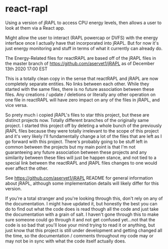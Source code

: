 # react-rapl
Using a version of jRAPL to access CPU energy levels, then allows a user to look at them via a React app.

Might allow the user to interact (RAPL powercap or DVFS) with the energy interface once I actually 
have that incorporated into jRAPL. But for now it's just energy monitoring and stuff in terms of what it currently can already do.

The Energy-Related files for reactRAPL are based off of the jRAPL files in the master branch of https://github.com/aservet1/jRAPL as of December 13th 2020 17:00 EST

This is a totally clean copy in the sense that reactRAPL and jRAPL are now completely separate entities. No links
between each other. While they started with the same files, there is no future association between these files.
Any creations / update / deletions or literally any other operation on one file in reactRAPL will have zero impact
on any of the files in jRAPL, and vice versa.

So prety much i copied jRAPL's files to star tthis project, but these are distinct projects now. Totally different
branches of the originally same project. I started this project off by deleting a whole bunch of the previously jRAPL
files because they were totally irrelevant to the scope of this project and it's very likely I'll fundamentally change
a lot of the files that are left as I go forward with this project. There's probably going to be stuff left in common
between the projects but my main point is that I'm not guaranteeing any future association between these projects and
any similarity between these files will just be happen stance, and not tied to a special link between the reactRAPL and
jRAPL files changes to one would ever affect the other.


See https://github.com/aservet1/jRAPL README for general information about jRAPL, although some implementation details will
likely differ for this version.

If you're a total stranger and you're looking through this, don't rely on any of the documentation. I might have updated it,
but honestly the best you can do to find out what the code does is read though all the code and just take the documentation
with a grain of salt. I haven't gone through this to make sure someone could go through it and not get confused yet...not that
the code is so bad that you'll lose your mind trying to read it or anything, but just know that this project is still under
development and getting changed all the time, so the documentation / comments throughout my code may or may not be in sync with
what the code itself actually does.
